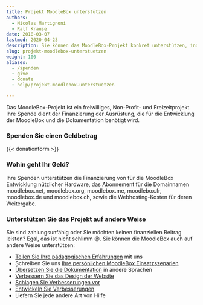 ```yaml
---
title: Projekt MoodleBox unterstützen
authors:
  - Nicolas Martignoni
  - Ralf Krause
date: 2018-03-07
lastmod: 2020-04-23
description: Sie können das MoodleBox-Projekt konkret unterstützen, indem Sie zu den Kosten beitragen und die Motivation für seine Weiterentwicklung erhöhen
slug: projekt-moodlebox-unterstuetzen
weight: 100
aliases:
  - /spenden
  - give
  - donate
  - help/projekt-moodlebox-unterstuetzen

---
```

Das MoodleBox-Projekt ist ein freiwilliges, Non-Profit- und Freizeitprojekt. Ihre Spende dient der Finanzierung der Ausrüstung, die für die Entwicklung der MoodleBox und die Dokumentation benötigt wird.

### Spenden Sie einen Geldbetrag

{{< donationform >}}

### Wohin geht Ihr Geld?

Ihre Spenden unterstützen die Finanzierung von für die MoodleBox Entwicklung nützlicher Hardware, das Abonnement für die Domainnamen moodlebox.net, moodlebox.org, moodlebox.me, moodlebox.fr, moodlebox.de und moodlebox.ch, sowie die Webhosting-Kosten für deren Weitergabe.

### Unterstützen Sie das Projekt auf andere Weise

Sie sind zahlungsunfähig oder Sie möchten keinen finanziellen Beitrag leisten? Egal, das ist nicht schlimm 😉. Sie können die MoodleBox auch auf andere Weise unterstützen:

  - [Teilen Sie Ihre pädagogischen Erfahrungen][1] mit uns
  - Schreiben Sie uns [Ihre persönlichen MoodleBox Einsatzszenarien][1]
  - [Übersetzen Sie die Dokumentation][2] in andere Sprachen
  - [Verbessern Sie das Design der Website][3]
  - [Schlagen Sie Verbesserungen vor][1]
  - [Entwickeln Sie Verbesserungen][4]
  - Liefern Sie jede andere Art von Hilfe

 [1]: https://discuss.moodlebox.net/
 [2]: https://github.com/moodlebox/moodlebox.net/blob/master/README.md
 [3]: https://github.com/moodlebox/hugo-moodlebox-theme
 [4]: https://github.com/moodlebox/moodle-tool_moodlebox
